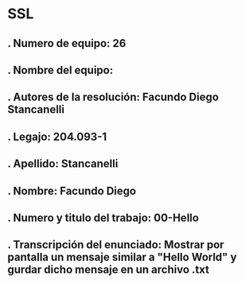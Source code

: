 # SSL

## . Numero de equipo: 26
## . Nombre del equipo: 
## . Autores de la resolución: Facundo Diego Stancanelli 
## . Legajo: 204.093-1
## . Apellido: Stancanelli 
## . Nombre: Facundo Diego 
## . Numero y titulo del trabajo: 00-Hello
## . Transcripción del enunciado: Mostrar por pantalla un mensaje similar a "Hello World" y gurdar dicho mensaje en un archivo .txt
